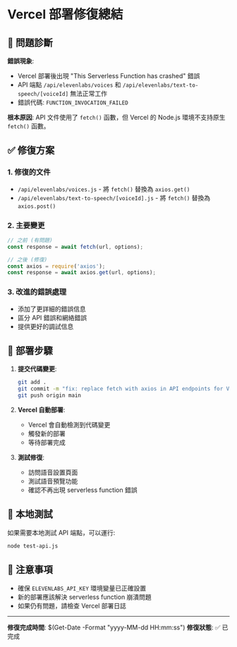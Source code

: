 # Vercel 部署修復總結

## 🎯 問題診斷

**錯誤現象**: 
- Vercel 部署後出現 "This Serverless Function has crashed" 錯誤
- API 端點 `/api/elevenlabs/voices` 和 `/api/elevenlabs/text-to-speech/[voiceId]` 無法正常工作
- 錯誤代碼: `FUNCTION_INVOCATION_FAILED`

**根本原因**: 
API 文件使用了 `fetch()` 函數，但 Vercel 的 Node.js 環境不支持原生 `fetch()` 函數。

## ✅ 修復方案

### 1. 修復的文件
- `/api/elevenlabs/voices.js` - 將 `fetch()` 替換為 `axios.get()`
- `/api/elevenlabs/text-to-speech/[voiceId].js` - 將 `fetch()` 替換為 `axios.post()`

### 2. 主要變更
```javascript
// 之前 (有問題)
const response = await fetch(url, options);

// 之後 (修復)
const axios = require('axios');
const response = await axios.get(url, options);
```

### 3. 改進的錯誤處理
- 添加了更詳細的錯誤信息
- 區分 API 錯誤和網絡錯誤
- 提供更好的調試信息

## 🚀 部署步驟

1. **提交代碼變更**:
   ```bash
   git add .
   git commit -m "fix: replace fetch with axios in API endpoints for Vercel compatibility"
   git push origin main
   ```

2. **Vercel 自動部署**:
   - Vercel 會自動檢測到代碼變更
   - 觸發新的部署
   - 等待部署完成

3. **測試修復**:
   - 訪問語音設置頁面
   - 測試語音預覽功能
   - 確認不再出現 serverless function 錯誤

## 🧪 本地測試

如果需要本地測試 API 端點，可以運行:
```bash
node test-api.js
```

## 📝 注意事項

- 確保 `ELEVENLABS_API_KEY` 環境變量已正確設置
- 新的部署應該解決 serverless function 崩潰問題
- 如果仍有問題，請檢查 Vercel 部署日誌

---

**修復完成時間**: $(Get-Date -Format "yyyy-MM-dd HH:mm:ss")
**修復狀態**: ✅ 已完成